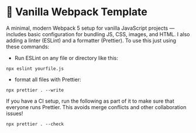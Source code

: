 # 🔧 Vanilla Webpack Template

A minimal, modern Webpack 5 setup for vanilla JavaScript projects — includes basic configuration for bundling JS, CSS, images, and HTML.
I also adding a linter (ESLint) and a formatter (Prettier). To use this just using these commands:

- Run ESLint on any file or directory like this:

```
npx eslint yourfile.js 
```

- format all files with Prettier:

```
npx prettier . --write
```

If you have a CI setup, run the following as part of it to make sure that everyone runs Prettier. This avoids merge conflicts and other collaboration issues!

```
npx prettier . --check
```
